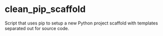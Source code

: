 # clean_pip_scaffold
Script that uses pip to setup a new Python project scaffold with templates separated out for source code.
